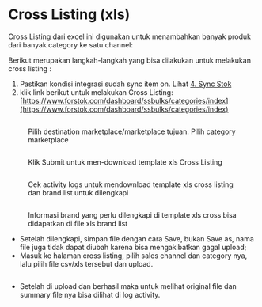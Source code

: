 # Cross Listing (xls)

Cross Listing dari excel ini digunakan untuk menambahkan banyak produk dari banyak category ke satu channel:

Berikut merupakan langkah-langkah yang bisa dilakukan untuk melakukan cross listing :

1. Pastikan kondisi integrasi sudah sync item on. Lihat [4. Sync Stok​](../before-integrations/migrate-to-forstok.md)
2. klik link berikut untuk melakukan Cross Listing: [https://www.forstok.com/dashboard/ssbulks/categories/index](https://www.forstok.com/dashboard/ssbulks/categories/index)

<figure><img src="https://lh7-us.googleusercontent.com/ygt6ZBNxNAt3-T0OfCf1XOa0CraDYqM_OiALCAKqd88iZ6zvHNwB4x-SJugGjDLbudliXzq65trMFe5BHYfgpD6H4GztLh8J1TK0jGJRiw2UlVLAw1STi1WKhrx6s3BKi5jr-fbPiAR6G9a78Q11FYc" alt=""><figcaption><p>Pilih destination marketplace/marketplace tujuan. Pilih category marketplace</p></figcaption></figure>

<figure><img src="https://lh7-us.googleusercontent.com/fi3mSV948enfebV5j4yM2hItSuJf0d0-DAmFZfRwkde51Dha1_Zum8CwpWD--233BokFQdoG_dbSXaspzaqmLqJxNUy4As3dooLof9SAFXUq_PTn90_1fXu6bzLKMhyL7xEYbtlf6skRIVwX7ojQwYE" alt=""><figcaption><p>Klik Submit untuk men-download template xls Cross Listing</p></figcaption></figure>

<figure><img src="https://lh7-us.googleusercontent.com/CYKVkVhyy-cF-gmgKMwcYcR_O8cIQ5uvR6uz2YhdzFRaeuVeNWcr35RdWwFYX736TOE1v7hOx_14CCf7tKrVwOwkyw_VQgKoS7y3OwdwmwvqltlSEDOcSNib1ytqtaYCK5pVH3wdsk1BH0mXwonszwc" alt=""><figcaption><p>Cek activity logs untuk mendownload template xls cross listing dan brand list untuk dilengkapi</p></figcaption></figure>

<figure><img src="https://lh7-us.googleusercontent.com/QlJOV8gxECsUYmX_r23mURP3xFgO6gO6BoCaVAjpkumP6xWqD4fVWW08XZrxm_6oIga-vOme5h76NgTcdp_LY5rCT90Py7M3wGz0nW90aFyguX-tjU-DaxlIYRGQLnTplPBJWgdN1QwyoAgAS_pqngc" alt=""><figcaption><p>Informasi brand yang perlu dilengkapi di template xls cross bisa didapatkan di file xls brand list</p></figcaption></figure>

* Setelah dilengkapi, simpan file dengan cara Save, bukan Save as, nama file juga tidak dapat diubah karena bisa mengakibatkan gagal upload;
* Masuk ke halaman cross listing, pilih sales channel dan category nya, lalu pilih file csv/xls tersebut dan upload.

<figure><img src="https://lh7-us.googleusercontent.com/ydWKl12mxFJ8I7bj3rWzTvjZgx94PbCTZO_FyOXWKX0FTYUJUJwmV9-DnDinbRs6lwJLTyVkWlrIUSblzzgj-Hv9__CP52hwteARA2JbzqJbgv5mA4xKMzu_neop0JHY-VYGIrVoiJgZgVtNt03AoRM" alt=""><figcaption></figcaption></figure>

* Setelah di upload dan berhasil maka untuk melihat original file dan summary file nya bisa dilihat di log activity.

<figure><img src="https://lh7-us.googleusercontent.com/4StUsq2u9cQRKWX4Gn9RbFM-NGhZL_p3coT4WCqnQQdc9HUMPEeqYrQ48VEUY40mQ3XNNPLmlz97RkoaVynUZk7Sl0dIStUEe2nsYdkRtzfKyNVRGgUA80GRZTKlcpZTx_IrjxtmIxI3I3sCVXnu-Os" alt=""><figcaption></figcaption></figure>
